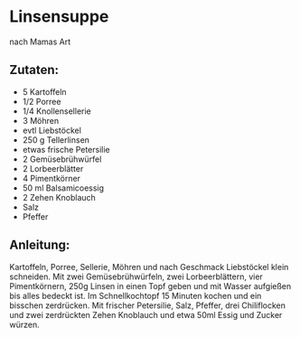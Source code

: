 Linsensuppe
===
nach Mamas Art

Zutaten:
---
- 5  Kartoffeln
- 1/2  Porree
- 1/4  Knollensellerie
- 3  Möhren
- evtl  Liebstöckel
- 250 g Tellerlinsen
- etwas  frische Petersilie
- 2  Gemüsebrühwürfel
- 2  Lorbeerblätter
- 4  Pimentkörner
- 50 ml Balsamicoessig
- 2 Zehen Knoblauch
-   Salz
-   Pfeffer

Anleitung:
---
Kartoffeln, Porree, Sellerie, Möhren und nach Geschmack Liebstöckel klein schneiden.
Mit zwei Gemüsebrühwürfeln, zwei Lorbeerblättern, vier Pimentkörnern, 250g Linsen in einen Topf geben und mit Wasser aufgießen bis alles bedeckt ist.
Im Schnellkochtopf 15 Minuten kochen und ein bisschen zerdrücken.
Mit frischer Petersilie, Salz, Pfeffer, drei Chiliflocken und zwei zerdrückten Zehen Knoblauch und etwa 50ml Essig und Zucker würzen.